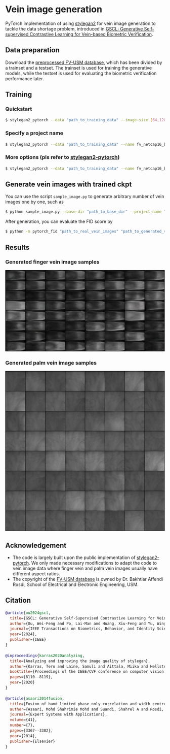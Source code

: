 # Vein image generation

PyTorch implementation of using [stylegan2](https://github.com/NVlabs/stylegan2) for vein image generation to tackle the data shortage problem, introduced in [GSCL: Generative Self-supervised Contrastive Learning for Vein-based Biometric Verification](https://ieeexplore.ieee.org/abstract/document/10428026).

## Data preparation
Download the [preprocessed FV-USM database](https://portland-my.sharepoint.com/:u:/g/personal/weifengou2-c_my_cityu_edu_hk/EZR-zf6MCxJOikdLh5Eb7X0BeiJEiIZ6cFLRWgCFdEWf-Q?e=uOV5aE), which has been divided by a trainset and a testset. The trainset is used for training the generative models, while the testset is used for evaluating the biometric verification performance later.

## Training
### Quickstart
```bash
$ stylegan2_pytorch --data "path_to_training_data" --image-size [64,128]
```
### Specify a project name 
```bash
$ stylegan2_pytorch --data "path_to_training_data" --name fv_netcap16_bs5ac6 --image-size [64,128]
```
### More options (pls refer to [stylegan2-pytorch](https://github.com/lucidrains/stylegan2-pytorch))
```bash
$ stylegan2_pytorch --data "path_to_training_data" --name fv_netcap16_bs5ac6 --image-size [64,128] --batch-size 8 --gradient-accumulate-every 4 --network-capacity 64 --multi-gpus --calculate-fid-every 1000 --calculate-fid-num_images 2952
```

## Generate vein images with trained ckpt
You can use the script `sample_image.py` to generate arbitrary number of vein images one by one, such as
```bash
$ python sample_image.py --base-dir "path_to_base_dir" --project-name "your_project_name" --ckpt-idx 150 --num-samples 100
```

After generation, you can evaluate the FID score by
```bash
$ python -m pytorch_fid "path_to_real_vein_images" "path_to_generated_vein_images"
```

## Results
### Generated finger vein image samples 
![generated_finger_vein_images](./samples/fingerveins.jpg)

### Generated palm vein image samples
![generated_palm_vein_images](./samples/palmveins.jpg)

## Acknowledgement
* The code is largely built upon the public implementation of [stylegan2-pytorch](https://github.com/lucidrains/stylegan2-pytorch). We only made necessary modifications to adapt the code to vein image data where finger vein and palm vein images usually have different aspect ratios.
* The copyright of the [FV-USM database](http://drfendi.com/fv_usm_database/) is owned by Dr. Bakhtiar Affendi Rosdi, School of Electrical and Electronic Engineering, USM.

## Citation
```bibtex
@article{ou2024gscl,
  title={GSCL: Generative Self-Supervised Contrastive Learning for Vein-Based Biometric Verification},
  author={Ou, Wei-Feng and Po, Lai-Man and Huang, Xiu-Feng and Yu, Wing-Yin and Zhao, Yu-Zhi},
  journal={IEEE Transactions on Biometrics, Behavior, and Identity Science},
  year={2024},
  publisher={IEEE}
}

@inproceedings{karras2020analyzing,
  title={Analyzing and improving the image quality of stylegan},
  author={Karras, Tero and Laine, Samuli and Aittala, Miika and Hellsten, Janne and Lehtinen, Jaakko and Aila, Timo},
  booktitle={Proceedings of the IEEE/CVF conference on computer vision and pattern recognition},
  pages={8110--8119},
  year={2020}
}

@article{asaari2014fusion,
  title={Fusion of band limited phase only correlation and width centroid contour distance for finger based biometrics},
  author={Asaari, Mohd Shahrimie Mohd and Suandi, Shahrel A and Rosdi, Bakhtiar Affendi},
  journal={Expert Systems with Applications},
  volume={41},
  number={7},
  pages={3367--3382},
  year={2014},
  publisher={Elsevier}
}
```




